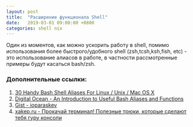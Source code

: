 ```yaml
---
layout: post
title:  "Расширение функционала Shell"
date:   2019-03-01 09:00:00 +0800
categories: shell nix
---
```


Один из моментов, как можно ускорить работу в shell, помимо использования более быстрого/удобного shell (zsh,tcsh,ksh,fish, etc) - это использование алиасов в работе, в частности рассмотренные примеры будут касаться bash/zsh.

### Дополнительные ссылки:
1. [30 Handy Bash Shell Aliases For Linux / Unix / Mac OS X](https://www.cyberciti.biz/tips/bash-aliases-mac-centos-linux-unix.html)
2. [Digital Ocean - An Introduction to Useful Bash Aliases and Functions](https://www.digitalocean.com/community/tutorials/an-introduction-to-useful-bash-aliases-and-functions)
3. [Gist - ioparaskev](https://gist.github.com/ioparaskev/88875c83bcab519f017b9cdd0b1960e7)
4. [xakep.ru - Прокачай терминал! Полезные трюки, которые сделают тебя гуру консоли](https://xakep.ru/2017/05/18/cli-console-tips/)
